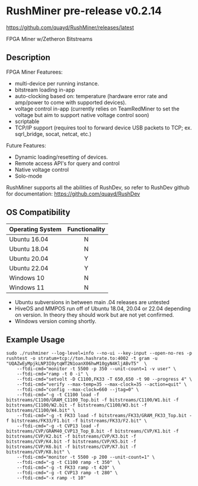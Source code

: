 # RushMiner pre-release v0.2.14

https://github.com/quayd/RushMiner/releases/latest

FPGA Miner w/Zetheron Bitstreams

## Description

FPGA Miner Featurees:
- multi-device per running instance.
- bitstream loading in-app
- auto-clocking based on: temperature (hardware error rate and amp/power to come with supported devices).
- voltage control in-app (currently relies on TeamRedMiner to set the voltage but aim to support native voltage control soon)
- scriptable
- TCP/IP support (requires tool to forward device USB packets to TCP; ex. sqrl_bridge, socat, netcat, etc.)

Future Features:
- Dynamic loading/resetting of devices.
- Remote access API's for query and control
- Native voltage control
- Solo-mode

RushMiner supports all the abilities of RushDev, so refer to RushDev github for documentation: https://github.com/quayd/RushDev

## OS Compatibility

| Operating System  | Functionality |
|-------------------|:-------------:|
| Ubuntu 16.04      | N             |
| Ubuntu 18.04      | N             |
| Ubuntu 20.04      | Y             |
| Ubuntu 22.04      | Y             |
| Windows 10        | N             |
| Windows 11        | N             |

* Ubuntu subversions in between main .04 releases are untested
* HiveOS and MMPOS run off of Ubuntu 18.04, 20.04 or 22.04 depending on version. In theory they should work but are not yet confirmed.
* Windows version coming shortly.
## Example Usage
```
sudo ./rushminer --log-level=info --no-ui --key-input --open-no-res -p rushtest -o stratum+tcp://ton.hashrate.to:4002 -t gram -u "UQAZwEyMpjkLNP3I0ytqWT2N1oanX06hwM10gyN4KljABvT5"  \
    --ftdi-cmd="monitor -t 5500 -p 350 --unit-count=1 -v user" \
    --ftdi-cmd="ramp -t 0 -i" \
    --ftdi-cmd="setvolt -D C1100,FK33 -T 650,650 -t 90 --progress 4" \
    --ftdi-cmd="verify --max-temp=35 --max-clock=35 --action=quit" \
    --ftdi-cmd="config --max-clock=660 --jtag=0" \
    --ftdi-cmd="-g -t C1100 load -f bitstreams/C1100/GRAM_C1100_Top.bit -f bitstreams/C1100/W1.bit -f bitstreams/C1100/W2.bit -f bitstreams/C1100/W3.bit -f bitstreams/C1100/W4.bit" \
    --ftdi-cmd="-g -t FK33 load -f bitstreams/FK33/GRAM_FK33_Top.bit -f bitstreams/FK33/F1.bit -f bitstreams/FK33/F2.bit" \
    --ftdi-cmd="-g -t CVP13 load -f bitstreams/CVP/GRAM40_CVP13_Top_B.bit -f bitstreams/CVP/K1.bit -f bitstreams/CVP/K2.bit -f bitstreams/CVP/K3.bit -f bitstreams/CVP/K4.bit -f bitstreams/CVP/K5.bit -f bitstreams/CVP/K6.bit -f bitstreams/CVP/K7.bit -f bitstreams/CVP/K8.bit" \
    --ftdi-cmd="monitor -t 5500 -p 200 --unit-count=1" \
    --ftdi-cmd="-g -t C1100 ramp -t 350"  \
    --ftdi-cmd="-g -t FK33 ramp -t 420" \
    --ftdi-cmd="-g -t CVP13 ramp -t 280" \
    --ftdi-cmd="-x ramp -t 10"
```
